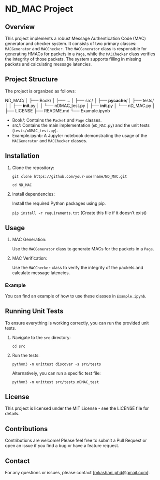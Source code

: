 # ND_MAC Project

## Overview

This project implements a robust Message Authentication Code (MAC) generator and checker system. It consists of two primary classes: `MACGenerator` and `MACChecker`. The `MACGenerator` class is responsible for generating HMACs for packets in a `Page`, while the `MACChecker` class verifies the integrity of those packets. The system supports filling in missing packets and calculating message latencies.

## Project Structure

The project is organized as follows:

ND_MAC/
│
├── Book/
│   ├── ...
│
├── src/
│   ├── __pycache__/
│   ├── tests/
│   │   ├── __init__.py
│   │   └── nDMAC_test.py
│   ├── __init__.py
│   └── nD_MAC.py
│
├── LICENSE
├── README.md
└── Example.ipynb

- Book/: Contains the `Packet` and `Page` classes.
- src/: Contains the main implementation (`nD_MAC.py`) and the unit tests (`tests/nDMAC_test.py`).
- Example.ipynb: A Jupyter notebook demonstrating the usage of the `MACGenerator` and `MACChecker` classes.

## Installation

1. Clone the repository:

   `git clone https://github.com/your-username/ND_MAC.git`

   `cd ND_MAC`


2. Install dependencies:

   Install the required Python packages using pip.

   `pip install -r requirements.txt`  (Create this file if it doesn't exist)

## Usage

1. MAC Generation:

   Use the `MACGenerator` class to generate MACs for the packets in a `Page`.

2. MAC Verification:

   Use the `MACChecker` class to verify the integrity of the packets and calculate message latencies.

### Example

You can find an example of how to use these classes in `Example.ipynb`.

## Running Unit Tests

To ensure everything is working correctly, you can run the provided unit tests.

1. Navigate to the `src` directory:

   `cd src`

2. Run the tests:

   `python3 -m unittest discover -s src/tests`

   Alternatively, you can run a specific test file:

   `python3 -m unittest src/tests.nDMAC_test`

## License

This project is licensed under the MIT License - see the LICENSE file for details.

## Contributions

Contributions are welcome! Please feel free to submit a Pull Request or open an issue if you find a bug or have a feature request.

## Contact

For any questions or issues, please contact [mkashani.phd@gmail.com].
